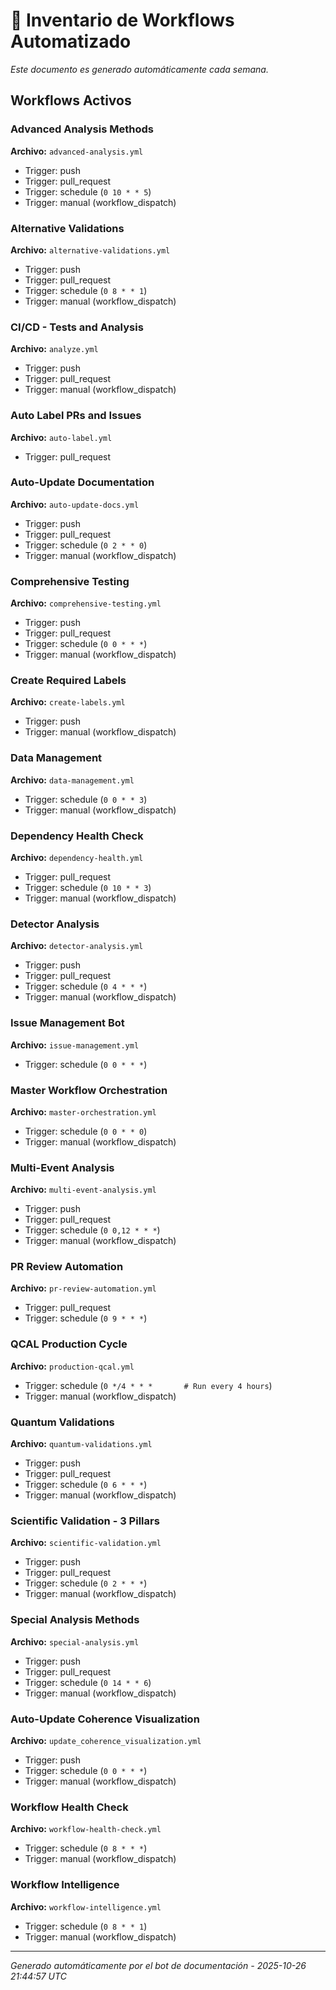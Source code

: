 # 🔄 Inventario de Workflows Automatizado

*Este documento es generado automáticamente cada semana.*

## Workflows Activos

### Advanced Analysis Methods

**Archivo:** `advanced-analysis.yml`

- Trigger: push
- Trigger: pull_request
- Trigger: schedule (`0 10 * * 5`)
- Trigger: manual (workflow_dispatch)

### Alternative Validations

**Archivo:** `alternative-validations.yml`

- Trigger: push
- Trigger: pull_request
- Trigger: schedule (`0 8 * * 1`)
- Trigger: manual (workflow_dispatch)

### CI/CD - Tests and Analysis

**Archivo:** `analyze.yml`

- Trigger: push
- Trigger: pull_request
- Trigger: manual (workflow_dispatch)

### Auto Label PRs and Issues

**Archivo:** `auto-label.yml`

- Trigger: pull_request

### Auto-Update Documentation

**Archivo:** `auto-update-docs.yml`

- Trigger: push
- Trigger: pull_request
- Trigger: schedule (`0 2 * * 0`)
- Trigger: manual (workflow_dispatch)

### Comprehensive Testing

**Archivo:** `comprehensive-testing.yml`

- Trigger: push
- Trigger: pull_request
- Trigger: schedule (`0 0 * * *`)
- Trigger: manual (workflow_dispatch)

### Create Required Labels

**Archivo:** `create-labels.yml`

- Trigger: push
- Trigger: manual (workflow_dispatch)

### Data Management

**Archivo:** `data-management.yml`

- Trigger: schedule (`0 0 * * 3`)
- Trigger: manual (workflow_dispatch)

### Dependency Health Check

**Archivo:** `dependency-health.yml`

- Trigger: pull_request
- Trigger: schedule (`0 10 * * 3`)
- Trigger: manual (workflow_dispatch)

### Detector Analysis

**Archivo:** `detector-analysis.yml`

- Trigger: push
- Trigger: pull_request
- Trigger: schedule (`0 4 * * *`)
- Trigger: manual (workflow_dispatch)

### Issue Management Bot

**Archivo:** `issue-management.yml`

- Trigger: schedule (`0 0 * * *`)

### Master Workflow Orchestration

**Archivo:** `master-orchestration.yml`

- Trigger: schedule (`0 0 * * 0`)
- Trigger: manual (workflow_dispatch)

### Multi-Event Analysis

**Archivo:** `multi-event-analysis.yml`

- Trigger: push
- Trigger: pull_request
- Trigger: schedule (`0 0,12 * * *`)
- Trigger: manual (workflow_dispatch)

### PR Review Automation

**Archivo:** `pr-review-automation.yml`

- Trigger: pull_request
- Trigger: schedule (`0 9 * * *`)

### QCAL Production Cycle

**Archivo:** `production-qcal.yml`

- Trigger: schedule (`0 */4 * * *       # Run every 4 hours`)
- Trigger: manual (workflow_dispatch)

### Quantum Validations

**Archivo:** `quantum-validations.yml`

- Trigger: push
- Trigger: pull_request
- Trigger: schedule (`0 6 * * *`)
- Trigger: manual (workflow_dispatch)

### Scientific Validation - 3 Pillars

**Archivo:** `scientific-validation.yml`

- Trigger: push
- Trigger: pull_request
- Trigger: schedule (`0 2 * * *`)
- Trigger: manual (workflow_dispatch)

### Special Analysis Methods

**Archivo:** `special-analysis.yml`

- Trigger: push
- Trigger: pull_request
- Trigger: schedule (`0 14 * * 6`)
- Trigger: manual (workflow_dispatch)

### Auto-Update Coherence Visualization

**Archivo:** `update_coherence_visualization.yml`

- Trigger: push
- Trigger: schedule (`0 0 * * *`)
- Trigger: manual (workflow_dispatch)

### Workflow Health Check

**Archivo:** `workflow-health-check.yml`

- Trigger: schedule (`0 8 * * *`)
- Trigger: manual (workflow_dispatch)

### Workflow Intelligence

**Archivo:** `workflow-intelligence.yml`

- Trigger: schedule (`0 8 * * 1`)
- Trigger: manual (workflow_dispatch)

---
*Generado automáticamente por el bot de documentación - 2025-10-26 21:44:57 UTC*
